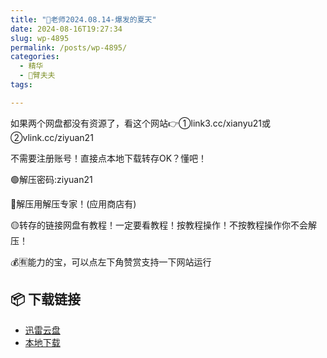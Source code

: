 ```yaml
---
title: "🌸老师2024.08.14-爆发的夏天"
date: 2024-08-16T19:27:34
slug: wp-4895
permalink: /posts/wp-4895/
categories:
  - 精华
  - 🌸臂夫夫
tags:

---
```


如果两个网盘都没有资源了，看这个网站👉①link3.cc/xianyu21或②vlink.cc/ziyuan21

不需要注册账号！直接点本地下载转存OK？懂吧！

🟢解压密码:ziyuan21

🔵解压用解压专家！(应用商店有)

🟡转存的链接网盘有教程！一定要看教程！按教程操作！不按教程操作你不会解压！

💰🈶能力的宝，可以点左下角赞赏支持一下网站运行

## 📦 下载链接
- [迅雷云盘](https://blziyuan21.com/pay-download/4895?key=8d7bd4ff4d&down_id=0)
- [本地下载](https://blziyuan21.com/pay-download/4895?key=8d7bd4ff4d&down_id=1)


